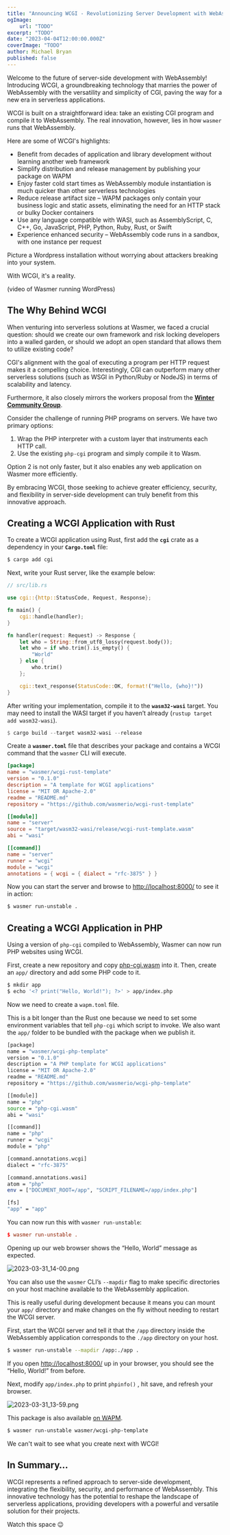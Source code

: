 ```yaml
---
title: "Announcing WCGI - Revolutionizing Server Development with WebAssembly"
ogImage:
    url: "TODO"
excerpt: "TODO"
date: "2023-04-04T12:00:00.000Z"
coverImage: "TODO"
author: Michael Bryan
published: false
---
```


Welcome to the future of server-side development with WebAssembly! Introducing
WCGI, a groundbreaking technology that marries the power of WebAssembly with the
versatility and simplicity of CGI, paving the way for a new era in serverless
applications.

WCGI is built on a straightforward idea: take an existing CGI program and
compile it to WebAssembly. The real innovation, however, lies in how `wasmer`
runs that WebAssembly.

Here are some of WCGI's highlights:

- Benefit from decades of application and library development without learning
  another web framework
- Simplify distribution and release management by publishing your package on
  WAPM
- Enjoy faster cold start times as WebAssembly module instantiation is much
  quicker than other serverless technologies
- Reduce release artifact size – WAPM packages only contain your business logic
  and static assets, eliminating the need for an HTTP stack or bulky Docker
  containers
- Use any language compatible with WASI, such as AssemblyScript, C, C++, Go,
  JavaScript, PHP, Python, Ruby, Rust, or Swift
- Experience enhanced security – WebAssembly code runs in a sandbox, with one
  instance per request


Picture a Wordpress installation without worrying about attackers breaking into
your system.

With WCGI, it's a reality.

(video of Wasmer running WordPress)

## The Why Behind WCGI

When venturing into serverless solutions at Wasmer, we faced a crucial question:
should we create our own framework and risk locking developers into a walled
garden, or should we adopt an open standard that allows them to utilize existing
code?

CGI's alignment with the goal of executing a program per HTTP request makes it a
compelling choice. Interestingly, CGI can outperform many other serverless
solutions (such as WSGI in Python/Ruby or NodeJS) in terms of scalability and
latency.

Furthermore, it also closely mirrors the workers proposal from the **[Winter
Community
Group](https://wintercg.org/)**.

Consider the challenge of running PHP programs on servers. We have two primary
options:

1. Wrap the PHP interpreter with a custom layer that instruments each HTTP call.
2. Use the existing `php-cgi` program and simply compile it to Wasm.

Option 2 is not only faster, but it also enables any web application on Wasmer
more efficiently.

By embracing WCGI, those seeking to achieve greater efficiency, security, and flexibility in server-side development can truly benefit from this innovative approach.

## Creating a WCGI Application with Rust

To create a WCGI application using Rust, first add the **`cgi`** crate as a
dependency in your **`Cargo.toml`** file:

```bash
$ cargo add cgi
```

Next, write your Rust server, like the example below:

```rust
// src/lib.rs

use cgi::{http::StatusCode, Request, Response};

fn main() {
    cgi::handle(handler);
}

fn handler(request: Request) -> Response {
    let who = String::from_utf8_lossy(request.body());
    let who = if who.trim().is_empty() {
        "World"
    } else {
        who.trim()
    };

    cgi::text_response(StatusCode::OK, format!("Hello, {who}!"))
}
```

After writing your implementation, compile it to the **`wasm32-wasi`** target.
You may need to install the WASI target if you haven’t already (`rustup target
add wasm32-wasi`).

```rust
$ cargo build --target wasm32-wasi --release
```

Create a **`wasmer.toml`** file that describes your package and contains a WCGI
command that the `wasmer` CLI will execute.

```toml
[package]
name = "wasmer/wcgi-rust-template"
version = "0.1.0"
description = "A template for WCGI applications"
license = "MIT OR Apache-2.0"
readme = "README.md"
repository = "https://github.com/wasmerio/wcgi-rust-template"

[[module]]
name = "server"
source = "target/wasm32-wasi/release/wcgi-rust-template.wasm"
abi = "wasi"

[[command]]
name = "server"
runner = "wcgi"
module = "wcgi"
annotations = { wcgi = { dialect = "rfc-3875" } }
```

Now you can start the server and browse to
[http://localhost:8000/](http://localhost:8000/) to see it in action:

```bash
$ wasmer run-unstable .
```

## Creating a WCGI Application in PHP

Using a version of `php-cgi` compiled to WebAssembly, Wasmer can now run PHP
websites using WCGI.

First, create a new repository and copy
[php-cgi.wasm](https://github.com/wasmerio/wcgi-php-template/raw/main/php-cgi.wasm)
into it. Then, create an `app/` directory and add some PHP code to it.

```bash
$ mkdir app
$ echo '<? print("Hello, World!"); ?>' > app/index.php
```

Now we need to create a `wapm.toml` file.

This is a bit longer than the Rust one because we need to set some environment
variables that tell `php-cgi` which script to invoke. We also want the `app/`
folder to be bundled with the package when we publish it.

```bash
[package]
name = "wasmer/wcgi-php-template"
version = "0.1.0"
description = "A PHP template for WCGI applications"
license = "MIT OR Apache-2.0"
readme = "README.md"
repository = "https://github.com/wasmerio/wcgi-php-template"

[[module]]
name = "php"
source = "php-cgi.wasm"
abi = "wasi"

[[command]]
name = "php"
runner = "wcgi"
module = "php"

[command.annotations.wcgi]
dialect = "rfc-3875"

[command.annotations.wasi]
atom = "php"
env = ["DOCUMENT_ROOT=/app", "SCRIPT_FILENAME=/app/index.php"]

[fs]
"app" = "app"
```

You can now run this with `wasmer run-unstable`:

```toml
$ wasmer run-unstable .
```

Opening up our web browser shows the “Hello, World” message as expected.

![2023-03-31_14-00.png](https://s3-us-west-2.amazonaws.com/secure.notion-static.com/8d382cbe-fe56-435b-95af-c645cb02f026/2023-03-31_14-00.png)

You can also use the `wasmer` CLI’s `--mapdir` flag to make specific directories
on your host machine available to the WebAssembly application.

This is really useful during development because it means you can mount your
`app/` directory and make changes on the fly without needing to restart the WCGI
server.

First, start the WCGI server and tell it that the `/app` directory inside the
WebAssembly application corresponds to the `./app` directory on your host.

```bash
$ wasmer run-unstable --mapdir /app:./app .
```

If you open [http://localhost:8000/](http://localhost:8000/) up in your browser,
you should see the “Hello, World!” from before.

Next, modify `app/index.php` to print `phpinfo()` , hit save, and refresh your
browser.

![2023-03-31_13-59.png](https://s3-us-west-2.amazonaws.com/secure.notion-static.com/e27f4b91-ca8e-40b1-a372-dfaef9654d24/2023-03-31_13-59.png)

This package is also available [on WAPM](https://wapm.dev/wasmer/wcgi-php-template).

```bash
$ wasmer run-unstable wasmer/wcgi-php-template
```

We can't wait to see what you create next with WCGI!

## In Summary…

WCGI represents a refined approach to server-side development, integrating the
flexibility, security, and performance of WebAssembly. This innovative
technology has the potential to reshape the landscape of serverless
applications, providing developers with a powerful and versatile solution for
their projects.

Watch this space 😉

